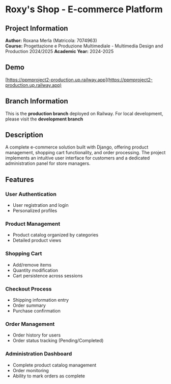 # Roxy's Shop - E-commerce Platform

## Project Information

**Author:** Roxana Merla (Matricola: 7074963)  
**Course:** Progettazione e Produzione Multimediale - Multimedia Design and Production 2024/2025
**Academic Year:** 2024-2025

## Demo

[https://ppmproject2-production.up.railway.app](https://ppmproject2-production.up.railway.app)

## Branch Information

This is the **production branch** deployed on Railway. For local development, please visit the **development branch**

## Description

A complete e-commerce solution built with Django, offering product management, shopping cart functionality, and order processing. The project implements an intuitive user interface for customers and a dedicated administration panel for store managers.

## Features

### User Authentication

- User registration and login
- Personalized profiles

### Product Management

- Product catalog organized by categories
- Detailed product views

### Shopping Cart

- Add/remove items
- Quantity modification
- Cart persistence across sessions

### Checkout Process

- Shipping information entry
- Order summary
- Purchase confirmation

### Order Management

- Order history for users
- Order status tracking (Pending/Completed)

### Administration Dashboard

- Complete product catalog management
- Order monitoring
- Ability to mark orders as complete
